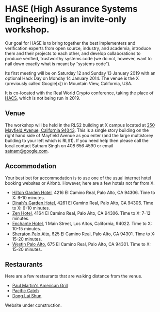 # HASE (High Assurance Systems Engineering) is an invite-only workshop.

Our goal for HASE is to bring together the best implementers and verification experts from open source, industry, and academia, introduce them and their projects to each other, and develop collaborations to produce verified, trustworthy systems code (we do not, however, want to nail down exactly what is meant by “systems code”).


Its first meeting will be on Saturday 12 and Sunday 13 January 2019 with an optional Hack Day on Monday 14 January 2014. The venue is the X (previously called Google[x]) in Mountain View, California, USA.

It is co-located with the [Real World Crypto](https://rwc.iacr.org/) conference, taking the place of [HACS](HACS-workshop.github.io), which is not being run in 2019.

## Venue
The workshop will be held in the RLS2 building at X campus located at [250 Mayfield Avenue, California 94043](https://goo.gl/maps/tVLjsRE1j4n). This is a single story building on the right hand
side of Mayfield Avenue as you enter (and the large multistorey building to your left which is RLS1). If you need help then please call the local contact Satnam Singh on 408 656 4590 or email
satnam@google.com.

## Accommodation
Your best bet for accommodation is to use one of the usual internet hotel booking websites or Airbnb. However, here are a few hotels not far from X.

* [Hilton Garden Hotel](https://hiltongardeninn3.hilton.com/en/hotels/california/hilton-garden-inn-palo-alto-PAOCRGI), 4216 El Camino Real, Palo Alto, CA 94306. Time to X: 6-10 minutes.
* [Dinah's Garden Hotel](https://www.dinahshotel.com), 4261 El Camino Real, Palo Alto, CA 94306. Time to X: 6-10 minutes.
* [Zen Hotel](http://www.thezenhotel.com), 4164 El Camino Real, Palo Alto, CA  94306. Time to X: 7-12 minutes.
* [Enchante Hotel](https://www.enchantehotel.com/), 1 Main Street, Los Altos, California, 94022. Time to X:  10-15 minutes. 
* [Sheraton Palo Alto](https://www.marriott.com/hotels/travel/sjcsi-sheraton-palo-alto-hotel/), 625 El Camino Real, Palo Alto, CA 94301. Time to X: 15-20 minutes.
* [Westin Palo Alto](https://www.marriott.com/hotels/travel/sjcwp-the-westin-palo-alto/), 675 El Camino Real, Palo Alto, CA 94301. Time to X: 15-20 minutes.

## Restaurants
Here are a few restaurants that are walking distance from the venue.

* [Paul Martin's American Grill](https://paulmartinsamericangrill.com)
* [Pacific Catch](https://pacificcatch.com/locations/mountain-view)
* [Dong Lai Shun](http://www.donglaishunca.com)

Website under construction.
